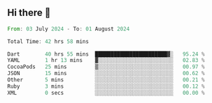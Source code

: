 ## Hi there 👋

<!--START_SECTION:waka-->

```rust
From: 03 July 2024 - To: 01 August 2024

Total Time: 42 hrs 58 mins

Dart        40 hrs 55 mins  ███████████████████████▓░   95.24 %
YAML        1 hr 13 mins    ▓░░░░░░░░░░░░░░░░░░░░░░░░   02.83 %
CocoaPods   25 mins         ▒░░░░░░░░░░░░░░░░░░░░░░░░   00.97 %
JSON        15 mins         ░░░░░░░░░░░░░░░░░░░░░░░░░   00.62 %
Other       5 mins          ░░░░░░░░░░░░░░░░░░░░░░░░░   00.21 %
Ruby        3 mins          ░░░░░░░░░░░░░░░░░░░░░░░░░   00.12 %
XML         0 secs          ░░░░░░░░░░░░░░░░░░░░░░░░░   00.00 %
```

<!--END_SECTION:waka-->

<!--
**mathiskakal/mathiskakal** is a ✨ _special_ ✨ repository because its `README.md` (this file) appears on your GitHub profile.

Here are some ideas to get you started:

- 🔭 I’m currently working on ...
- 🌱 I’m currently learning ...
- 👯 I’m looking to collaborate on ...
- 🤔 I’m looking for help with ...
- 💬 Ask me about ...
- 📫 How to reach me: ...
- 😄 Pronouns: ...
- ⚡ Fun fact: ...
-->
